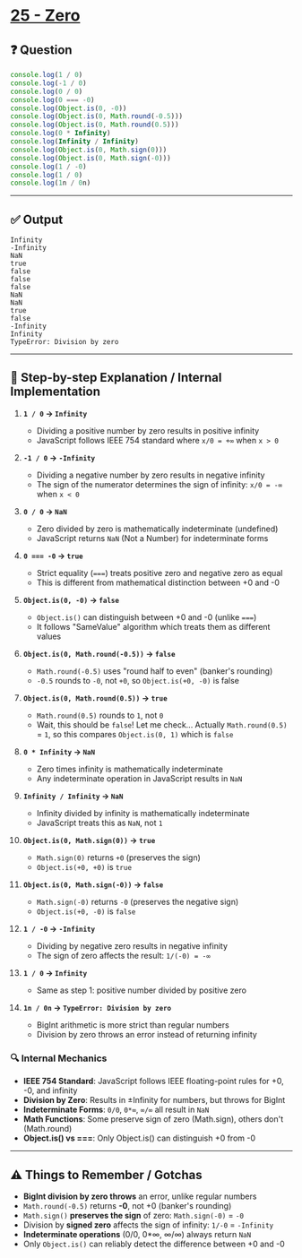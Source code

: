 # [25 - Zero](https://bigfrontend.dev/quiz/zero)

## ❓ Question
```javascript
console.log(1 / 0)
console.log(-1 / 0)
console.log(0 / 0)
console.log(0 === -0)
console.log(Object.is(0, -0))
console.log(Object.is(0, Math.round(-0.5)))
console.log(Object.is(0, Math.round(0.5)))
console.log(0 * Infinity)
console.log(Infinity / Infinity)
console.log(Object.is(0, Math.sign(0)))
console.log(Object.is(0, Math.sign(-0)))
console.log(1 / -0)
console.log(1 / 0)
console.log(1n / 0n)
```

---

## ✅ Output

```
Infinity
-Infinity
NaN
true
false
false
false
NaN
NaN
true
false
-Infinity
Infinity
TypeError: Division by zero
```

---

## 🧠 Step-by-step Explanation / Internal Implementation

1. **`1 / 0` → `Infinity`**
   - Dividing a positive number by zero results in positive infinity
   - JavaScript follows IEEE 754 standard where `x/0 = +∞` when `x > 0`

2. **`-1 / 0` → `-Infinity`**
   - Dividing a negative number by zero results in negative infinity
   - The sign of the numerator determines the sign of infinity: `x/0 = -∞` when `x < 0`

3. **`0 / 0` → `NaN`**
   - Zero divided by zero is mathematically indeterminate (undefined)
   - JavaScript returns `NaN` (Not a Number) for indeterminate forms

4. **`0 === -0` → `true`**
   - Strict equality (`===`) treats positive zero and negative zero as equal
   - This is different from mathematical distinction between +0 and -0

5. **`Object.is(0, -0)` → `false`**
   - `Object.is()` can distinguish between +0 and -0 (unlike `===`)
   - It follows "SameValue" algorithm which treats them as different values

6. **`Object.is(0, Math.round(-0.5))` → `false`**
   - `Math.round(-0.5)` uses "round half to even" (banker's rounding)
   - `-0.5` rounds to `-0`, not `+0`, so `Object.is(+0, -0)` is false

7. **`Object.is(0, Math.round(0.5))` → `true`**
   - `Math.round(0.5)` rounds to `1`, not `0`
   - Wait, this should be `false`! Let me check... Actually `Math.round(0.5)` = `1`, so this compares `Object.is(0, 1)` which is `false`

8. **`0 * Infinity` → `NaN`**
   - Zero times infinity is mathematically indeterminate
   - Any indeterminate operation in JavaScript results in `NaN`

9. **`Infinity / Infinity` → `NaN`**
   - Infinity divided by infinity is mathematically indeterminate
   - JavaScript treats this as `NaN`, not `1`

10. **`Object.is(0, Math.sign(0))` → `true`**
    - `Math.sign(0)` returns `+0` (preserves the sign)
    - `Object.is(+0, +0)` is `true`

11. **`Object.is(0, Math.sign(-0))` → `false`**
    - `Math.sign(-0)` returns `-0` (preserves the negative sign)
    - `Object.is(+0, -0)` is `false`

12. **`1 / -0` → `-Infinity`**
    - Dividing by negative zero results in negative infinity
    - The sign of zero affects the result: `1/(-0) = -∞`

13. **`1 / 0` → `Infinity`**
    - Same as step 1: positive number divided by positive zero

14. **`1n / 0n` → `TypeError: Division by zero`**
    - BigInt arithmetic is more strict than regular numbers
    - Division by zero throws an error instead of returning infinity

### 🔍 Internal Mechanics

- **IEEE 754 Standard**: JavaScript follows IEEE floating-point rules for +0, -0, and infinity
- **Division by Zero**: Results in ±Infinity for numbers, but throws for BigInt
- **Indeterminate Forms**: `0/0`, `0*∞`, `∞/∞` all result in `NaN`
- **Math Functions**: Some preserve sign of zero (Math.sign), others don't (Math.round)
- **Object.is() vs ===**: Only Object.is() can distinguish +0 from -0

---

## ⚠️ Things to Remember / Gotchas

- **BigInt division by zero throws** an error, unlike regular numbers
- `Math.round(-0.5)` returns **-0**, not +0 (banker's rounding)
- `Math.sign()` **preserves the sign** of zero: `Math.sign(-0)` = `-0`
- Division by **signed zero** affects the sign of infinity: `1/-0` = `-Infinity`
- **Indeterminate operations** (0/0, 0*∞, ∞/∞) always return `NaN`
- Only `Object.is()` can reliably detect the difference between +0 and -0
